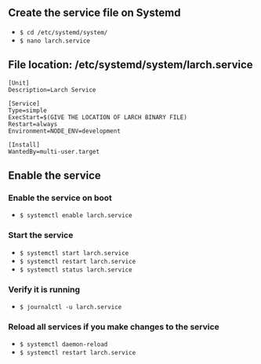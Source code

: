## Create the service file on Systemd
- `$ cd /etc/systemd/system/`
- `$ nano larch.service`

## File location: /etc/systemd/system/larch.service
```
[Unit]
Description=Larch Service

[Service]
Type=simple
ExecStart=$(GIVE THE LOCATION OF LARCH BINARY FILE)
Restart=always
Environment=NODE_ENV=development

[Install]
WantedBy=multi-user.target

```
## Enable the service

### Enable the service on boot
- `$ systemctl enable larch.service`

### Start the service
- `$ systemctl start larch.service`
- `$ systemctl restart larch.service`
- `$ systemctl status larch.service`

### Verify it is running
- `$ journalctl -u larch.service`

### Reload all services if you make changes to the service
- `$ systemctl daemon-reload`
- `$ systemctl restart larch.service`